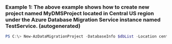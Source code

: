 ### Example 1: The above example shows how to create new project named MyDMSProject located in Central US region under the Azure Database Migration Service instance named TestService. (autogenerated)
```powershell
PS C:\> New-AzDataMigrationProject -DatabaseInfo $dbList -Location central us -Name MyDMSProject -ResourceGroupName MyResourceGroup -ServiceName TestService -SourceConnection $sourceConnInfo -SourceType SQL -TargetConnection $targetConnInfo -TargetType SQLDB
```

